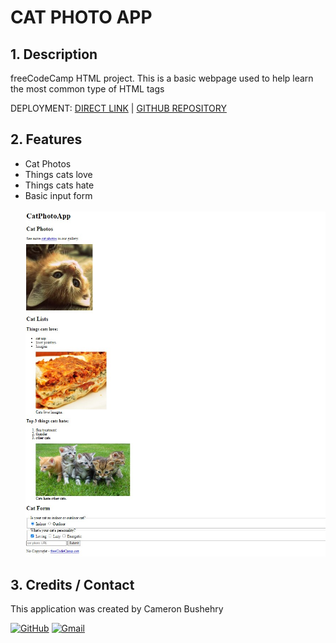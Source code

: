 # CAT PHOTO APP

## 1. Description
freeCodeCamp HTML project. This is a basic webpage used to help learn the most common type of HTML tags

DEPLOYMENT:
 [DIRECT LINK](https://cbushehry.github.io/cat-photo-app/) | [GITHUB REPOSITORY](https://github.com/cbushehry/cat-photo-app)

## 2. Features
 * Cat Photos
 * Things cats love
 * Things cats hate
 * Basic input form
<br></br>
 ![cat-photo-app image](./images/cat-photo-app.jpg)

## 3. Credits / Contact
This application was created by Cameron Bushehry

  [![GitHub](https://img.shields.io/badge/github-%23121011.svg?style=for-the-badge&logo=github&logoColor=white)](https://github.com/cbushehry)
  [![Gmail](https://img.shields.io/badge/Gmail-D14836?style=for-the-badge&logo=gmail&logoColor=white)](mailto:c.bushehry@gmail.com)
